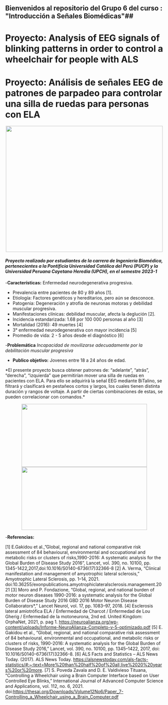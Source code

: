 ## Bienvenidos al repositorio del Grupo 6 del curso : "Introducción a Señales Biomédicas"##
# Proyecto: Analysis of EEG signals of blinking patterns in order to control a wheelchair for people with ALS
# Proyecto: Análisis de señales EEG de patrones de parpadeo para controlar una silla de ruedas para personas con ELA

<p align="center">
  <img width="500" height="400" src="https://github.com/MariaRejas/intro_E6/assets/89707896/ad74b0ff-496d-4e6c-b7b9-3e14765cac55">
 </p>

#### *Proyecto realizado por estudiantes de la carrera de Ingeniería Biomédica, pertenecientes a la Pontificia Universidad Católica del Perú (PUCP) y la Universidad Peruana Cayetano Heredia (UPCH), en el semestre 2023-1*

-**Características:**
  Enfermedad neurodegenerativa progresiva.
  - Prevalencia entre pacientes de 80 y 89 años [1].
  - Etiología: Factores genéticos y hereditarios, pero aún se   desconoce. 
  - Patogenia: Degeneración y atrofia de neuronas motoras y debilidad muscular progresiva. 
  - Manifestaciones clínicas: debilidad muscular, afecta la deglución [2].
  - Incidencia estandarizada: 1.68 por 100 000 personas al año [3]
  - Mortalidad (2016): 49 muertes [4]
  - 3° enfermedad neurodegenerativa con mayor incidencia [5]
  - Promedio de vida: 2 - 5 años desde el diagnóstico [6]

-**Problemática**
*Incapacidad de movilizarse adecuadamente por la debilitación muscular progresiva*

- **Publico objetivo:**
Jovenes entre 18 a 24 años de edad.

</p>
*El presente proyecto busca obtener patrones de: “adelante”, “atrás”, “derecha”, “izquierda” que permitirían mover una silla de ruedas en pacientes con ELA. Para ello se adquirirá la señal EEG mediante BiTalino, se filtrará y clasificará en pestañeos cortos y largos, los cuales tienen distinta duración y rangos de voltaje. A partir de ciertas combinaciones de estas, se pueden correlacionar con comandos.*
<p align="center">
  <img width="400" height="200" src="https://github.com/MariaRejas/intro_E6/assets/89707896/921f606d-92cf-4772-ada3-d1497d7d63b8">
  <img width="400" height="200" src="https://github.com/MariaRejas/intro_E6/assets/89707896/06dacf4f-0b79-4e2e-8d18-286cf323c8c8">
</p>                        


-**Referencias:**</p>
[1] E.Gakidou et al.,”Global, regional and national comparative risk assessment of 84 behavioural, environmental and 
occupational and metabolic risks or clusters of risks,1990-2016: A systematic analysis for the Global Burden of Disease Study 
2016”, Lancet, vol. 390, no. 10100, pp. 1345-1422,2017,doi:10.1016/S0140-6736(17)32366-8
[2] A. Verma, “Clinical manifestation and management of amyotrophic lateral sclerosis,” Amyotrophic Lateral Sclerosis, pp. 1–14, 
2021. doi:10.36255/exonpublications.amyotrophiclateralsclerosis.management.2021 
[3] Moro and P. Fondazione, “Global, regional, and national burden of motor neuron diseases 1990-2016: a systematic analysis 
for the Global Burden of Disease Study 2016 GBD 2016 Motor Neuron Disease Collaborators*,” Lancet Neurol, vol. 17, pp. 
1083–97, 2018.
[4] Esclerosis lateral amiotrófica ELA / Enfermedad de Charcot / Enfermedad de Lou Gherig / Enfermedad de la motoneurona, 
2nd ed. United Kingdom: OrphaNet, 2021, p. pag 1.
https://neuroalianza.org/wp-content/uploads/Informe-NeuroAlianza-Completo-v-5-optimizado.pdf
[5] E. Gakidou et al., “Global, regional, and national comparative risk assessment of 84 behavioural, environmental and 
occupational, and metabolic risks or clusters of risks, 1990-2016: A systematic analysis for the Global Burden of Disease Study 
2016,” Lancet, vol. 390, no. 10100, pp. 1345–1422, 2017, doi: 10.1016/S0140-6736(17)32366-8.
[6] ALS Facts and Statistics – ALS News Today. (2017). ALS News Today. 
https://alsnewstoday.com/als-facts-statistics/#:~:text=More%20than%20half%20of%20all,live%2020%20years%20or%20more.
[7] S. Poveda Zavala and D. E. Valdivieso Tituana, “Controlling a Wheelchair using a Brain Computer Interface based on User 
Controlled Eye Blinks,” International Journal of Advanced Computer Science and Applications, vol. 112, no. 6, 2021. 
doi:https://thesai.org/Downloads/Volume12No6/Paper_7-Controlling_a_Wheelchair_using_a_Brain_Computer.pdf
